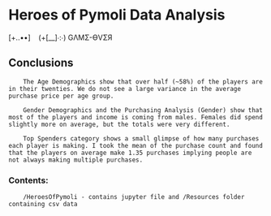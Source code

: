# Heroes of Pymoli Data Analysis

[+..••]&nbsp;&nbsp;&nbsp;&nbsp;(+[__]∙:∙)
GΛMΣ-ӨVΣЯ

## Conclusions
		The Age Demographics show that over half (~58%) of the players are in their twenties. We do not see a large variance in the average purchase price per age group.

		Gender Demographics and the Purchasing Analysis (Gender) show that most of the players and income is coming from males. Females did spend slightly more on average, but the totals were very different. 

		Top Spenders category shows a small glimpse of how many purchases each player is making. I took the mean of the purchase count and found that the players on average make 1.35 purchases implying people are not always making multiple purchases.

### Contents:

		/HeroesOfPymoli - contains jupyter file and /Resources folder containing csv data
		

		